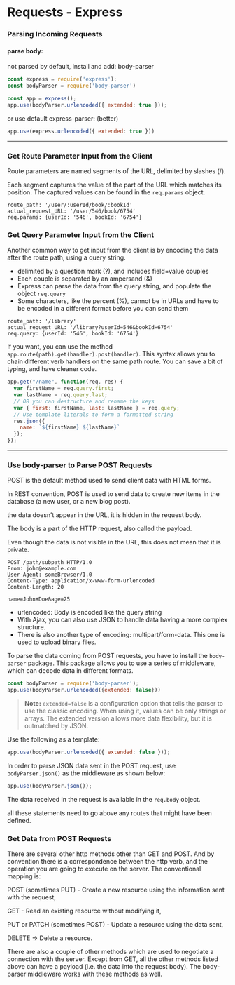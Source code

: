 # Requests - Express

### Parsing Incoming Requests



#### parse body:

not parsed by default, install and add: body-parser

```js
const express = require('express');
const bodyParser = require('body-parser')

const app = express();
app.use(bodyParser.urlencoded({ extended: true }));
```

or use default express-parser: (better)

```js
app.use(express.urlencoded({ extended: true }))
```



------

### Get Route Parameter Input from the Client

Route parameters are named segments of the URL, delimited by slashes (/).

Each segment captures the value of the part of the URL which matches its position. The captured values can be found in the `req.params` object.

```
route_path: '/user/:userId/book/:bookId'
actual_request_URL: '/user/546/book/6754'
req.params: {userId: '546', bookId: '6754'}
```

### Get Query Parameter Input from the Client

Another common way to get input from the client is by encoding the data after the route path, using a query string. 

-  delimited by a question mark (?), and includes field=value couples
-  Each couple is separated by an ampersand (&)
-  Express can parse the data from the query string, and populate the object `req.query`
-  Some characters, like the percent (%), cannot be in URLs and have to be encoded in a different format before you can send them

```
route_path: '/library'
actual_request_URL: '/library?userId=546&bookId=6754'
req.query: {userId: '546', bookId: '6754'}
```

If you want, you can use the method `app.route(path).get(handler).post(handler)`. This syntax allows you to chain different verb handlers on the same path route. You can save a bit of typing, and have cleaner code.

```js
app.get("/name", function(req, res) {
  var firstName = req.query.first;
  var lastName = req.query.last;
  // OR you can destructure and rename the keys
  var { first: firstName, last: lastName } = req.query;
  // Use template literals to form a formatted string
  res.json({
    name: `${firstName} ${lastName}`
  });
});
```

------

### Use body-parser to Parse POST Requests

POST is the default method used to send client data with HTML forms.

In REST convention, POST is used to send data to create new items in the database (a new user, or a new blog post). 

the data doesn’t appear in the URL, it is hidden in the request body.

The body is a part of the HTTP request, also called the payload. 

Even though the data is not visible in the URL, this does not mean that it is private.

```
POST /path/subpath HTTP/1.0
From: john@example.com
User-Agent: someBrowser/1.0
Content-Type: application/x-www-form-urlencoded
Content-Length: 20

name=John+Doe&age=25
```

- urlencoded: Body is encoded like the query string
- With Ajax, you can also use JSON to handle data having a more complex structure.
- There is also another type of encoding: multipart/form-data. This one is used to upload binary files.

To parse the data coming from POST requests, you have to install the `body-parser` package. This package allows you to use a series of middleware, which can decode data in different formats.

```js
const bodyParser = require('body-parser');
app.use(bodyParser.urlencoded({extended: false}))
```

> **Note:** `extended=false` is a configuration option that tells the parser to use the classic encoding. When using it, values can be only strings or arrays. The extended version allows more data flexibility, but it is outmatched by JSON.

Use the following as a template:

```javascript
app.use(bodyParser.urlencoded({ extended: false }));
```

In order to parse JSON data sent in the POST request, use `bodyParser.json()` as the middleware as shown below:

```javascript
app.use(bodyParser.json());
```

The data received in the request is available in the `req.body` object.

all these statements need to go above any routes that might have been defined.

### Get Data from POST Requests

There are several other http methods other than GET and POST. And by convention there is a correspondence between the http verb, and the operation you are going to execute on the server. The conventional mapping is:

POST (sometimes PUT) - Create a new resource using the information sent with the request,

GET - Read an existing resource without modifying it,

PUT or PATCH (sometimes POST) - Update a resource using the data sent,

DELETE => Delete a resource.

There are also a couple of other methods which are used to negotiate a connection with the server. Except from GET, all the other methods listed above can have a payload (i.e. the data into the request body). The body-parser middleware works with these methods as well.